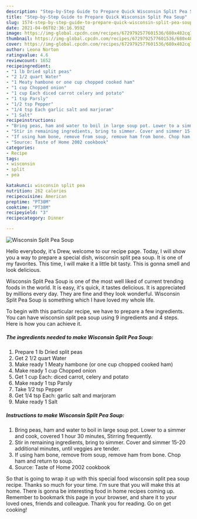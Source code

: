 ```yaml
---
description: "Step-by-Step Guide to Prepare Quick Wisconsin Split Pea Soup"
title: "Step-by-Step Guide to Prepare Quick Wisconsin Split Pea Soup"
slug: 1574-step-by-step-guide-to-prepare-quick-wisconsin-split-pea-soup
date: 2021-04-06T02:36:16.959Z
image: https://img-global.cpcdn.com/recipes/6729792577601536/680x482cq70/wisconsin-split-pea-soup-recipe-main-photo.jpg
thumbnail: https://img-global.cpcdn.com/recipes/6729792577601536/680x482cq70/wisconsin-split-pea-soup-recipe-main-photo.jpg
cover: https://img-global.cpcdn.com/recipes/6729792577601536/680x482cq70/wisconsin-split-pea-soup-recipe-main-photo.jpg
author: Leona Norton
ratingvalue: 4.6
reviewcount: 1652
recipeingredient:
- "1 lb Dried split peas"
- "2 1/2 quart Water"
- "1 Meaty hambone or one cup chopped cooked ham"
- "1 cup Chopped onion"
- "1 cup Each diced carrot celery and potato"
- "1 tsp Parsly"
- "1/2 tsp Pepper"
- "1/4 tsp Each garlic salt and marjoram"
- "1 Salt"
recipeinstructions:
- "Bring peas, ham and water to boil in large soup pot. Lower to a simmer and cook, covered 1 hour 30 minutes, Stirring frequently."
- "Stir in remaining ingredients, bring to simmer. Cover and simmer 15-20 additional minutes, until veggies are tender."
- "If using ham bone, remove from soup, remove ham from bone. Chop ham and return to soup."
- "Source: Taste of Home 2002 cookbook"
categories:
- Recipe
tags:
- wisconsin
- split
- pea

katakunci: wisconsin split pea 
nutrition: 262 calories
recipecuisine: American
preptime: "PT30M"
cooktime: "PT38M"
recipeyield: "3"
recipecategory: Dinner

---
```



![Wisconsin Split Pea Soup](https://img-global.cpcdn.com/recipes/6729792577601536/680x482cq70/wisconsin-split-pea-soup-recipe-main-photo.jpg)

Hello everybody, it's Drew, welcome to our recipe page. Today, I will show you a way to prepare a special dish, wisconsin split pea soup. It is one of my favorites. This time, I will make it a little bit tasty. This is gonna smell and look delicious.

Wisconsin Split Pea Soup is one of the most well liked of current trending foods in the world. It is easy, it's quick, it tastes delicious. It is appreciated by millions every day. They are fine and they look wonderful. Wisconsin Split Pea Soup is something which I have loved my whole life.




To begin with this particular recipe, we have to prepare a few ingredients. You can have wisconsin split pea soup using 9 ingredients and 4 steps. Here is how you can achieve it.

<!--inarticleads1-->

##### The ingredients needed to make Wisconsin Split Pea Soup:

1. Prepare 1 lb Dried split peas
1. Get 2 1/2 quart Water
1. Make ready 1 Meaty hambone (or one cup chopped cooked ham)
1. Make ready 1 cup Chopped onion
1. Get 1 cup Each: diced carrot, celery and potato
1. Make ready 1 tsp Parsly
1. Take 1/2 tsp Pepper
1. Get 1/4 tsp Each: garlic salt and marjoram
1. Make ready 1 Salt




<!--inarticleads2-->

##### Instructions to make Wisconsin Split Pea Soup:

1. Bring peas, ham and water to boil in large soup pot. Lower to a simmer and cook, covered 1 hour 30 minutes, Stirring frequently.
1. Stir in remaining ingredients, bring to simmer. Cover and simmer 15-20 additional minutes, until veggies are tender.
1. If using ham bone, remove from soup, remove ham from bone. Chop ham and return to soup.
1. Source: Taste of Home 2002 cookbook




So that is going to wrap it up with this special food wisconsin split pea soup recipe. Thanks so much for your time. I'm sure that you will make this at home. There is gonna be interesting food in home recipes coming up. Remember to bookmark this page in your browser, and share it to your loved ones, friends and colleague. Thank you for reading. Go on get cooking!
